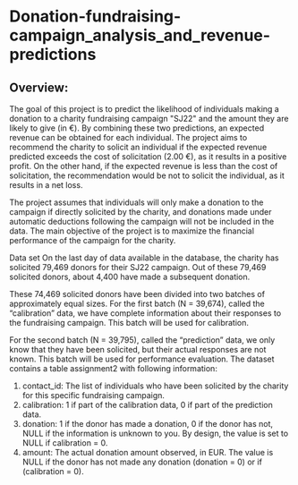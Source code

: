 # Donation-fundraising-campaign_analysis_and_revenue-predictions

## Overview:
The goal of this project is to predict the likelihood of individuals making a donation to a charity fundraising campaign "SJ22" and the amount they are likely to give (in €). By combining these two predictions, an expected revenue can be obtained for each individual. The project aims to recommend the charity to solicit an individual if the expected revenue predicted exceeds the cost of solicitation (2.00 €), as it results in a positive profit. On the other hand, if the expected revenue is less than the cost of solicitation, the recommendation would be not to solicit the individual, as it results in a net loss.

The project assumes that individuals will only make a donation to the campaign if directly solicited by the charity, and donations made under automatic deductions following the campaign will not be included in the data. The main objective of the project is to maximize the financial performance of the campaign for the charity.

Data set
On the last day of data available in the database, the charity has solicited 79,469 donors for their SJ22
campaign. Out of these 79,469 solicited donors, about 4,400 have made a subsequent donation. 

These 74,469 solicited donors have been divided into two batches of approximately equal sizes.
For the first batch (N = 39,674), called the “calibration” data, we have complete information about 
their responses to the fundraising campaign. This batch will be used for calibration.

For the second batch (N = 39,795), called the “prediction” data, we only know that they have been 
solicited, but their actual responses are not known. This batch will be used for performance evaluation.
The dataset contains a table assignment2 with following information:
1. contact_id: The list of individuals who have been solicited by the charity for this 
specific fundraising campaign.
2. calibration: 1 if part of the calibration data, 0 if part of the prediction data.
3. donation: 1 if the donor has made a donation, 0 if the donor has not, NULL if the 
information is unknown to you. By design, the value is set to NULL if 
calibration = 0.
4. amount: The actual donation amount observed, in EUR. The value is NULL if the 
donor has not made any donation (donation = 0) or if (calibration = 0).
